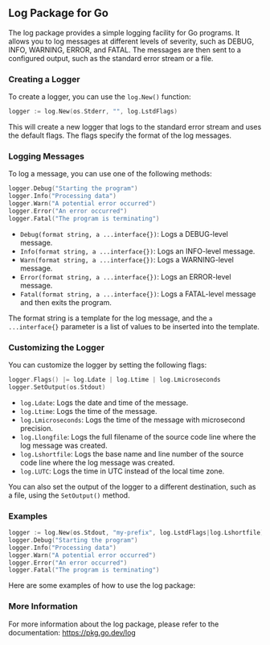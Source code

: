 ## Log Package for Go

The log package provides a simple logging facility for Go programs. It allows you to log messages at different levels of severity, such as DEBUG, INFO, WARNING, ERROR, and FATAL. The messages are then sent to a configured output, such as the standard error stream or a file.

### Creating a Logger

To create a logger, you can use the `log.New()` function:

```go
logger := log.New(os.Stderr, "", log.LstdFlags)
```

This will create a new logger that logs to the standard error stream and uses the default flags. The flags specify the format of the log messages.

### Logging Messages

To log a message, you can use one of the following methods:

```go
logger.Debug("Starting the program")
logger.Info("Processing data")
logger.Warn("A potential error occurred")
logger.Error("An error occurred")
logger.Fatal("The program is terminating")
```

* `Debug(format string, a ...interface{})`: Logs a DEBUG-level message.
* `Info(format string, a ...interface{})`: Logs an INFO-level message.
* `Warn(format string, a ...interface{})`: Logs a WARNING-level message.
* `Error(format string, a ...interface{})`: Logs an ERROR-level message.
* `Fatal(format string, a ...interface{})`: Logs a FATAL-level message and then exits the program.

The format string is a template for the log message, and the `a ...interface{}` parameter is a list of values to be inserted into the template.

### Customizing the Logger

You can customize the logger by setting the following flags:

```go
logger.Flags() |= log.Ldate | log.Ltime | log.Lmicroseconds
logger.SetOutput(os.Stdout)
```

* `log.Ldate`: Logs the date and time of the message.
* `log.Ltime`: Logs the time of the message.
* `log.Lmicroseconds`: Logs the time of the message with microsecond precision.
* `log.Llongfile`: Logs the full filename of the source code line where the log message was created.
* `log.Lshortfile`: Logs the base name and line number of the source code line where the log message was created.
* `log.LUTC`: Logs the time in UTC instead of the local time zone.

You can also set the output of the logger to a different destination, such as a file, using the `SetOutput()` method.

### Examples


```go
logger := log.New(os.Stdout, "my-prefix", log.LstdFlags|log.Lshortfile)
logger.Debug("Starting the program")
logger.Info("Processing data")
logger.Warn("A potential error occurred")
logger.Error("An error occurred")
logger.Fatal("The program is terminating")
```

Here are some examples of how to use the log package:

### More Information

For more information about the log package, please refer to the documentation: https://pkg.go.dev/log
